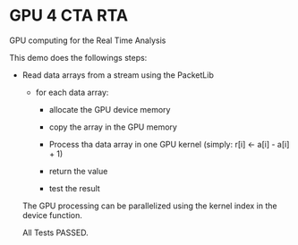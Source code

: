 GPU 4 CTA RTA
=============

GPU computing for the Real Time Analysis

This demo does the followings steps:    

* Read data arrays from a stream using the PacketLib    

	* for each data array:

		* allocate the GPU device memory

		* copy the array in the GPU memory

		* Process tha data array in one GPU kernel (simply: r[i] <- a[i] - a[i] + 1)

		* return the value

		* test the result
    
    The GPU processing can be parallelized using the kernel index in the device function.
    
    All Tests PASSED.
